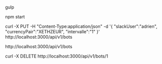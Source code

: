 gulp

npm start

curl -X PUT -H "Content-Type:application/json" -d '{ "slackUser":"adrien", "currencyPair":"XETHZEUR", "intervalle":"1" }' http://localhost:3000/api/v1/bots

http://localhost:3000/api/v1/bots


curl -X DELETE http://localhost:3000/api/v1/bots/1